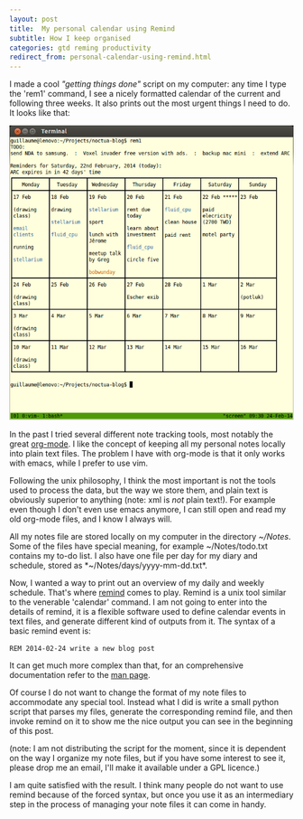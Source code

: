 ```yaml
---
layout: post
title:  My personal calendar using Remind
subtitle: How I keep organised
categories: gtd reming productivity
redirect_from: personal-calendar-using-remind.html
---
```


I made a cool _"getting things done"_ script on my computer: any time I type
the 'rem1' command, I see a nicely formatted calendar of the current and
following three weeks.  It also prints out the most urgent things I need to do.
It looks like that:

![remind output](/assets/imgs/rem1.png)


In the past I tried several different note tracking tools, most notably the
great [org-mode].  I like the concept of keeping all my personal notes locally
into plain text files.  The problem I have with org-mode is that it only works
with emacs, while I prefer to use vim.

Following the unix philosophy, I think the most important is not the tools used
to process the data, but the way we store them, and plain text is obviously
superior to anything (note: xml is _not_ plain text!).  For example even though
I don't even use emacs anymore, I can still open and read my old org-mode
files, and I know I always will.

All my notes file are stored locally on my computer in the directory *~/Notes*.
Some of the files have special meaning, for example ~/Notes/todo.txt contains
my to-do list.  I also have one file per day for my diary and schedule, stored
as *~/Notes/days/yyyy-mm-dd.txt*.

Now, I wanted a way to print out an overview of my daily and weekly schedule.
That's where [remind] comes to play.  Remind is a unix tool similar to the
venerable 'calendar' command.  I am not going to enter into the details of
remind, it is a flexible software used to define calendar events in text files,
and generate different kind of outputs from it.  The syntax of a basic remind
event is:

    REM 2014-02-24 write a new blog post

It can get much more complex than that, for an comprehensive documentation
refer to the [man page][remind-man].

Of course I do not want to change the format of my note files to accommodate
any special tool.  Instead what I did is write a small python script that
parses my files, generate the corresponding remind file, and then invoke remind
on it to show me the nice output you can see in the beginning of this post.

(note: I am not distributing the script for the moment, since it is dependent
on the way I organize my note files, but if you have some interest to see it,
please drop me an email, I'll make it available under a GPL licence.)

I am quite satisfied with the result.  I think many people do not want to use
remind because of the forced syntax, but once you use it as an intermediary
step in the process of managing your note files it can come in handy.


[org-mode]: http://orgmode.org
[remind]: http://www.roaringpenguin.com/products/remind
[remind-man]: http://linux.die.net/man/1/remind

